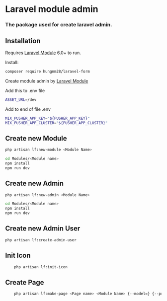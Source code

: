 # Laravel module admin
### The package used for create laravel admin.


## Installation

Requires [Laravel Module](https://nwidart.com/laravel-modules/v6/introduction) 6.0+ to run.

Install:

```sh
composer require hungnm28/laravel-form
```
Create module admin by [Laravel Module](https://nwidart.com/laravel-modules/v6/basic-usage/creating-a-module)



Add this to .env file
```sh
ASSET_URL=/dev

```
Add to end of file .env


```sh
MIX_PUSHER_APP_KEY="${PUSHER_APP_KEY}"
MIX_PUSHER_APP_CLUSTER="${PUSHER_APP_CLUSTER}"

```


## Create new Module
```sh
php artisan lf:new-module <Module Name>

cd Modules/<Module name>
npm install
npm run dev

```
## Create new Admin
```sh
php artisan lf:new-admin <Module Name>

cd Modules/<Module name>
npm install
npm run dev

```
## Create new Admin User
```sh
php artisan lf:create-admin-user

```


## Init Icon
```sh
    php artisan lf:init-icon
```

## Create Page
```sh
    php artisan lf:make-page <Page name> <Module Name> {--model=} {--pre=}
```

